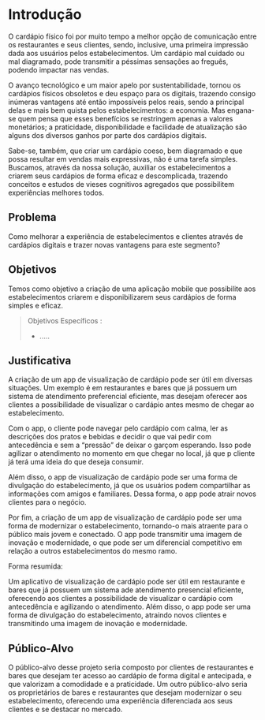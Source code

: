 # Introdução

O cardápio físico foi por muito tempo a melhor opção de comunicação entre os restaurantes e seus clientes, sendo, inclusive, uma primeira impressão dada aos usuários pelos estabelecimentos. Um cardápio mal cuidado ou mal diagramado, pode transmitir a péssimas sensações ao freguês, podendo impactar nas vendas.  

O avanço tecnológico e um maior apelo por sustentabilidade, tornou os cardápios físicos obsoletos e deu espaço para os digitais, trazendo consigo inúmeras vantagens até então impossíveis pelos reais, sendo a principal delas e mais bem quista pelos estabelecimentos: a economia. Mas engana-se quem pensa que esses benefícios se restringem apenas a valores monetários; a praticidade, disponibilidade e facilidade de atualização são alguns dos diversos ganhos por parte dos cardápios digitais.  

Sabe-se, também, que criar um cardápio coeso, bem diagramado e que possa resultar em vendas mais expressivas, não é uma tarefa simples. Buscamos, através da nossa solução, auxiliar os estabelecimentos a criarem seus cardápios de forma eficaz e descomplicada, trazendo conceitos e estudos de vieses cognitivos agregados que possibilitem experiências melhores todos.  

## Problema

Como melhorar a experiência de estabelecimentos e clientes através de cardápios digitais e trazer novas vantagens para este segmento?  

## Objetivos

Temos como objetivo a criação de uma aplicação mobile que possibilite aos estabelecimentos criarem e disponibilizarem seus cardápios de forma simples e eficaz. 
 
> Objetivos Específicos :
> - .....

## Justificativa

A criação de um app de visualização de cardápio pode ser útil em diversas situações. Um exemplo é em restaurantes e bares que já possuem um sistema de atendimento preferencial eficiente, mas desejam oferecer aos clientes a possibilidade de visualizar o cardápio antes mesmo de chegar ao estabelecimento. 

Com o app, o cliente pode navegar pelo cardápio com calma, ler as descrições dos pratos e bebidas e decidir o que vai pedir com antecedência e sem a “pressão” de deixar o garçom esperando. Isso pode agilizar o atendimento no momento em que chegar no local, já que p cliente já terá uma ideia do que deseja consumir. 

Além disso, o app de visualização de cardápio pode ser uma forma de divulgação do estabelecimento, já que os usuários podem compartilhar as informações com amigos e familiares. Dessa forma, o app pode atrair novos clientes para o negócio. 

Por fim, a criação de um app de visualização de cardápio pode ser uma forma de modernizar o estabelecimento, tornando-o mais atraente para o público mais jovem e conectado. O app pode transmitir uma imagem de inovação e modernidade, o que pode ser um diferencial competitivo em relação a outros estabelecimentos do mesmo ramo. 

  
Forma resumida: 

Um aplicativo de visualização de cardápio pode ser útil em restaurante e bares que já possuem um sistema ade atendimento presencial eficiente, oferecendo aos clientes a possibilidade de visualizar o cardápio com antecedência e agilizando o atendimento. Além disso, o app pode ser uma forma de divulgação do estabelecimento, atraindo novos clientes e transmitindo uma imagem de inovação e modernidade.  

## Público-Alvo

O público-alvo desse projeto seria composto por clientes de restaurantes e bares que desejam ter acesso ao cardápio de forma digital e antecipada, e que valorizam a comodidade e a praticidade. Um outro público-alvo seria os proprietários de bares e restaurantes que desejam modernizar o seu estabelecimento, oferecendo uma experiência diferenciada aos seus clientes e se destacar no mercado. 
